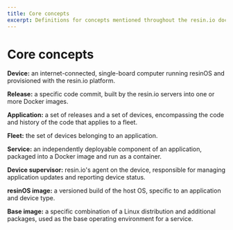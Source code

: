 ```yaml
---
title: Core concepts
excerpt: Definitions for concepts mentioned throughout the resin.io documentation
---
```


# Core concepts

**Device:** an internet-connected, single-board computer running resinOS and provisioned with the resin.io platform.

**Release:** a specific code commit, built by the resin.io servers into one or more Docker images.

**Application:** a set of releases and a set of devices, encompassing the code and history of the code that applies to a fleet.

**Fleet:** the set of devices belonging to an application.

**Service:** an independently deployable component of an application, packaged into a Docker image and run as a container.

**Device supervisor:** resin.io's agent on the device, responsible for managing application updates and reporting device status.

**resinOS image:** a versioned build of the host OS, specific to an application and device type.

**Base image:** a specific combination of a Linux distribution and additional packages, used as the base operating environment for a service.
